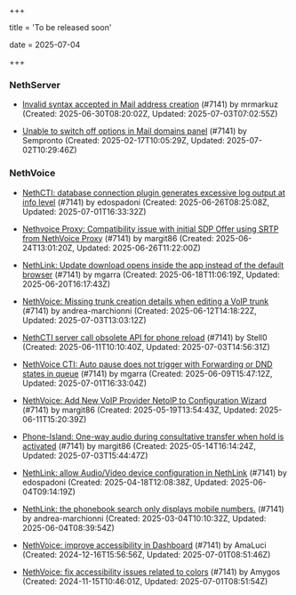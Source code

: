 +++

title = 'To be released soon'

date = 2025-07-04

+++

### NethServer

- [Invalid syntax accepted in Mail address creation](https://github.com/NethServer/dev/issues/7533) (#7141) by mrmarkuz (Created: 2025-06-30T08:20:02Z, Updated: 2025-07-03T07:02:55Z)

- [Unable to switch off options in Mail domains panel](https://github.com/NethServer/dev/issues/7320) (#7141) by Sempronto (Created: 2025-02-17T10:05:29Z, Updated: 2025-07-02T10:29:46Z)

### NethVoice

- [NethCTI: database connection plugin generates excessive log output at info level](https://github.com/NethServer/dev/issues/7527) (#7141) by edospadoni (Created: 2025-06-26T08:25:08Z, Updated: 2025-07-01T16:33:32Z)

- [Nethvoice Proxy: Compatibility issue with initial SDP Offer using SRTP from NethVoice Proxy](https://github.com/NethServer/dev/issues/7524) (#7141) by margit86 (Created: 2025-06-24T13:01:20Z, Updated: 2025-06-26T11:22:00Z)

- [NethLink: Update download opens inside the app instead of the default browser](https://github.com/NethServer/dev/issues/7511) (#7141) by mgarra (Created: 2025-06-18T11:06:19Z, Updated: 2025-06-20T16:17:43Z)

- [NethVoice: Missing trunk creation details when editing a VoIP trunk](https://github.com/NethServer/dev/issues/7502) (#7141) by andrea-marchionni (Created: 2025-06-12T14:18:22Z, Updated: 2025-07-03T13:03:12Z)

- [NethCTI server call obsolete API for phone reload](https://github.com/NethServer/dev/issues/7499) (#7141) by Stell0 (Created: 2025-06-11T10:10:40Z, Updated: 2025-07-03T14:56:31Z)

- [NethVoice CTI: Auto pause does not trigger with Forwarding or DND states in queue](https://github.com/NethServer/dev/issues/7497) (#7141) by mgarra (Created: 2025-06-09T15:47:12Z, Updated: 2025-07-01T16:33:04Z)

- [NethVoice: Add New VoIP Provider NetoIP to Configuration Wizard](https://github.com/NethServer/dev/issues/7471) (#7141) by margit86 (Created: 2025-05-19T13:54:43Z, Updated: 2025-06-11T15:20:39Z)

- [Phone-Island: One-way audio during consultative transfer when hold is activated](https://github.com/NethServer/dev/issues/7462) (#7141) by margit86 (Created: 2025-05-14T16:14:24Z, Updated: 2025-07-03T15:44:47Z)

- [NethLink: allow Audio/Video device configuration in NethLink](https://github.com/NethServer/dev/issues/7414) (#7141) by edospadoni (Created: 2025-04-18T12:08:38Z, Updated: 2025-06-04T09:14:19Z)

- [NethLink: the phonebook search only displays mobile numbers.](https://github.com/NethServer/dev/issues/7339) (#7141) by andrea-marchionni (Created: 2025-03-04T10:10:32Z, Updated: 2025-06-04T08:39:54Z)

- [NethVoice: improve accessibility in Dashboard](https://github.com/NethServer/dev/issues/7217) (#7141) by AmaLuci (Created: 2024-12-16T15:56:56Z, Updated: 2025-07-01T08:51:46Z)

- [NethVoice: fix accessibility issues related to colors](https://github.com/NethServer/dev/issues/7141) (#7141) by Amygos (Created: 2024-11-15T10:46:01Z, Updated: 2025-07-01T08:51:54Z)

